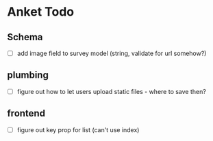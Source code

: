 # Anket Todo
## Schema
- [ ] add image field to survey model (string, validate for url somehow?)

## plumbing
- [ ] figure out how to let users upload static files - where to save then?

## frontend
- [ ] figure out key prop for list (can't use index)